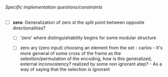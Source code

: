 
###### Specific implementation questions/constraints

- [ ] **zero**: Generalization of zero st the split point between opposite directionalities?  
	- [ ] 'zero' where distinguishability begins for some modular structure

	- [ ] zero ary (zero input) choosing an element from the set - carlos - It's more genwral of some cross of the frame as the selextion/permutation of the encoding, how is this generalized, external inconsostency? realized by some non ignorant atep? - As a way of saying that the selection is ignorant
